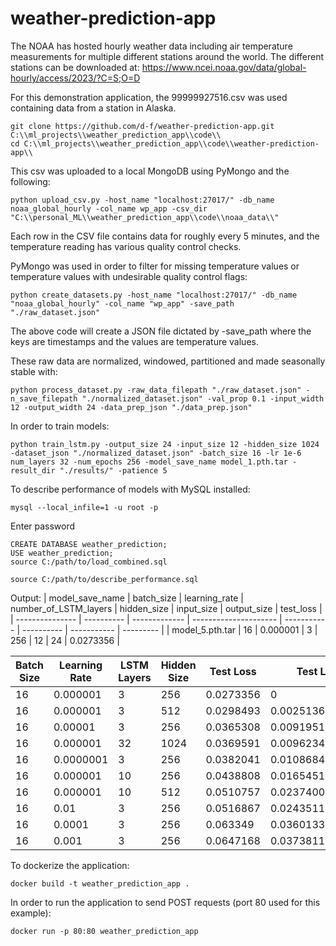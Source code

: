 # weather-prediction-app
The NOAA has hosted hourly weather data including air temperature measurements for multiple different stations around the world. The different stations can be downloaded at: https://www.ncei.noaa.gov/data/global-hourly/access/2023/?C=S;O=D

For this demonstration application, the 99999927516.csv was used containing data from a station in Alaska.

```
git clone https://github.com/d-f/weather-prediction-app.git C:\\ml_projects\\weather_prediction_app\\code\\
cd C:\\ml_projects\\weather_prediction_app\\code\\weather-prediction-app\\
```

This csv was uploaded to a local MongoDB using PyMongo and the following:

```
python upload_csv.py -host_name "localhost:27017/" -db_name noaa_global_hourly -col_name wp_app -csv_dir "C:\\personal_ML\\weather_prediction_app\\code\\noaa_data\\"
```

Each row in the CSV file contains data for roughly every 5 minutes, and the temperature reading has various quality control checks.

PyMongo was used in order to filter for missing temperature values or temperature values with undesirable quality control flags:

```
python create_datasets.py -host_name "localhost:27017/" -db_name "noaa_global_hourly" -col_name "wp_app" -save_path "./raw_dataset.json"
```

The above code will create a JSON file dictated by -save_path where the keys are timestamps and the values are temperature values.

These raw data are normalized, windowed, partitioned and made seasonally stable with:

```
python process_dataset.py -raw_data_filepath "./raw_dataset.json" -n_save_filepath "./normalized_dataset.json" -val_prop 0.1 -input_width 12 -output_width 24 -data_prep_json "./data_prep.json"
```

In order to train models:
```
python train_lstm.py -output_size 24 -input_size 12 -hidden_size 1024 -dataset_json "./normalized_dataset.json" -batch_size 16 -lr 1e-6 num_layers 32 -num_epochs 256 -model_save_name model_1.pth.tar -result_dir "./results/" -patience 5
```

To describe performance of models with MySQL installed:
```
mysql --local_infile=1 -u root -p
```
Enter password
```
CREATE DATABASE weather_prediction;
USE weather_prediction;
source C:/path/to/load_combined.sql
```

```
source C:/path/to/describe_performance.sql
```
Output:
| model_save_name | batch_size | learning_rate | number_of_LSTM_layers | hidden_size | input_size | output_size | test_loss |
| --------------- | ---------- | ------------- | --------------------- | ----------- | ---------- | ----------- | --------- |
| model_5.pth.tar |         16 |      0.000001 |                     3 |         256 |         12 |          24 | 0.0273356 |

| Batch Size  | Learning Rate | LSTM Layers | Hidden Size | Test Loss | Test Loss Δ min.      |
| ----------- | ------------- | ----------- | ----------- | --------- | --------------------- |
|          16 |      0.000001 |           3 |         256 | 0.0273356 |                     0 |
|          16 |      0.000001 |           3 |         512 | 0.0298493 | 0.0025136861950159073 |
|          16 |       0.00001 |           3 |         256 | 0.0365308 |  0.009195137768983841 |
|          16 |      0.000001 |          32 |        1024 | 0.0369591 |  0.009623490273952484 |
|          16 |     0.0000001 |           3 |         256 | 0.0382041 |  0.010868437588214874 |
|          16 |      0.000001 |          10 |         256 | 0.0438808 |    0.0165451280772686 |
|          16 |      0.000001 |          10 |         512 | 0.0510757 |   0.02374005690217018 |
|          16 |          0.01 |           3 |         256 | 0.0516867 |   0.02435111254453659 |
|          16 |        0.0001 |           3 |         256 |  0.063349 |   0.03601333871483803 |
|          16 |         0.001 |           3 |         256 | 0.0647168 |   0.03738119825720787 |

To dockerize the application:
```
docker build -t weather_prediction_app .
```

In order to run the application to send POST requests (port 80 used for this example):
```
docker run -p 80:80 weather_prediction_app
```
